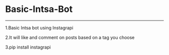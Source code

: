 # Basic-Intsa-Bot
---------------------
1.Basic Intsa bot using Instagrapi

2.It will like and comment on posts based on a tag you choose

3.pip install instagrapi

